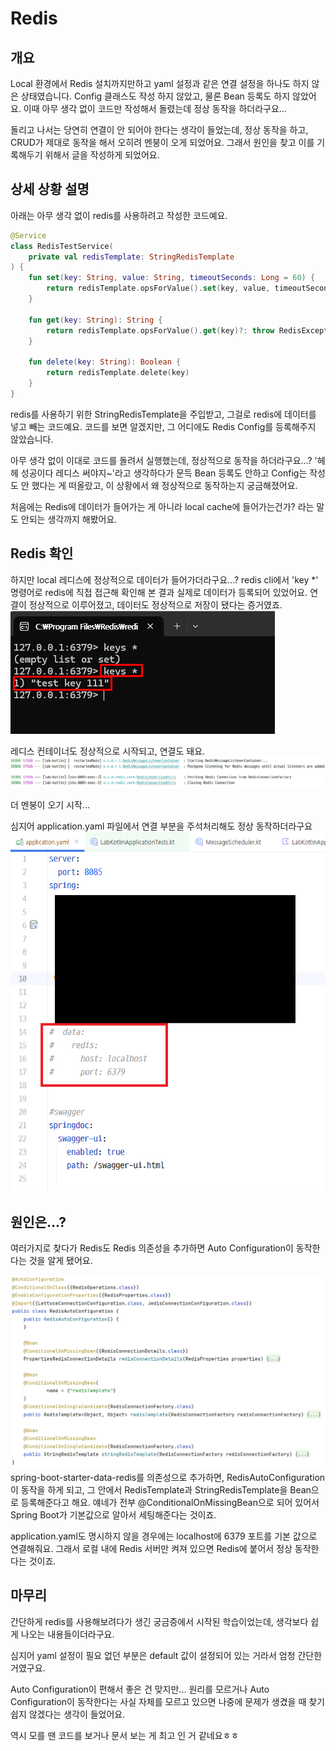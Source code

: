 # Redis
## 개요
Local 환경에서 Redis 설치까지만하고 yaml 설정과 같은 연결 설정을 하나도 하지 않은 상태였습니다.
Config 클래스도 작성 하지 않았고, 물론 Bean 등록도 하지 않았어요.
이때 아무 생각 없이 코드만 작성해서 돌렸는데 정상 동작을 하더라구요...

돌리고 나서는 당연히 연결이 안 되어야 한다는 생각이 들었는데, 정상 동작을 하고, CRUD가 제대로 동작을 해서 오히려 멘붕이 오게 되었어요.
그래서 원인을 찾고 이를 기록해두기 위해서 글을 작성하게 되었어요.

## 상세 상황 설명
아래는 아무 생각 없이 redis를 사용하려고 작성한 코드예요.

```kotlin
@Service
class RedisTestService(
    private val redisTemplate: StringRedisTemplate
) {
    fun set(key: String, value: String, timeoutSeconds: Long = 60) {
        return redisTemplate.opsForValue().set(key, value, timeoutSeconds, TimeUnit.SECONDS)
    }

    fun get(key: String): String {
        return redisTemplate.opsForValue().get(key)?: throw RedisException.ResourceNotFound()
    }

    fun delete(key: String): Boolean {
        return redisTemplate.delete(key)
    }
}
```
redis를 사용하기 위한 StringRedisTemplate을 주입받고, 그걸로 redis에 데이터를 넣고 빼는 코드예요.
코드를 보면 알겠지만, 그 어디에도 Redis Config를 등록해주지 않았습니다.

아무 생각 없이 이대로 코드를 돌려서 실행했는데, 정상적으로 동작을 하더라구요...?
'헤헤 성공이다 레디스 써야지~'라고 생각하다가 문득 Bean 등록도 안하고 Config는 작성도 안 했다는 게 떠올랐고, 이 상황에서 왜 정상적으로 동작하는지 궁금해졌어요.

처음에는 Redis에 데이터가 들어가는 게 아니라 local cache에 들어가는건가? 라는 말도 안되는 생각까지 해봤어요.

## Redis 확인
하지만 local 레디스에 정상적으로 데이터가 들어가더라구요...?
redis cli에서 'key *' 명령어로 redis에 직접 접근해 확인해 본 결과 실제로 데이터가 등록되어 있었어요.
연결이 정상적으로 이루어졌고, 데이터도 정상적으로 저장이 됐다는 증거였죠.
![redis 001.png](img/redis%20001.png)

레디스 컨테이너도 정상적으로 시작되고, 연결도 돼요.
![redis 002.png](img/redis%20002.png)

더 멘붕이 오기 시작...

심지어 application.yaml 파일에서 연결 부분을 주석처리해도 정상 동작하더라구요
![redis 003.png](img/redis%20003.png)

## 원인은...?
여러가지로 찾다가 Redis도 Redis 의존성을 추가하면 Auto Configuration이 동작한다는 것을 알게 됐어요.

![redis 004.png](img/redis%20004.png)
spring-boot-starter-data-redis를 의존성으로 추가하면, RedisAutoConfiguration이 동작을 하게 되고, 그 안에서 RedisTemplate과 StringRedisTemplate을 Bean으로 등록해준다고 해요.
얘네가 전부 @ConditionalOnMissingBean으로 되어 있어서 Spring Boot가 기본값으로 알아서 세팅해준다는 것이죠.

application.yaml도 명시하지 않을 경우에는 localhost에 6379 포트를 기본 값으로 연결해줘요.
그래서 로컬 내에 Redis 서버만 켜져 있으면 Redis에 붙어서 정상 동작한다는 것이죠.


## 마무리
간단하게 redis를 사용해보려다가 생긴 궁금증에서 시작된 학습이었는데, 생각보다 쉽게 나오는 내용들이더라구요.

심지어 yaml 설정이 필요 없던 부분은 default 값이 설정되어 있는 거라서 엄청 간단한 거였구요.

Auto Configuration이 편해서 좋은 건 맞지만...
원리를 모르거나 Auto Configuration이 동작한다는 사실 자체를 모르고 있으면 나중에 문제가 생겼을 때 찾기 쉽지 않겠다는 생각이 들었어요.

역시 모를 땐 코드를 보거나 문서 보는 게 최고 인 거 같네요ㅎㅎ
